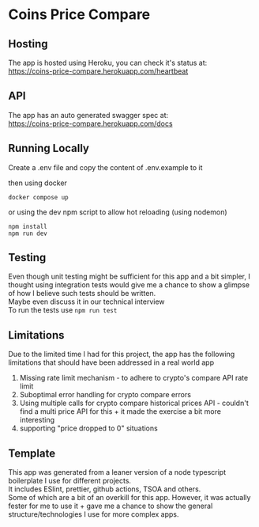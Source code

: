 # Coins Price Compare

## Hosting
The app is hosted using Heroku, you can check it's status at:<br/>
https://coins-price-compare.herokuapp.com/heartbeat 

## API
The app has an auto generated swagger spec at:<br/>
https://coins-price-compare.herokuapp.com/docs

## Running Locally
Create a .env file and copy the content of .env.example to it<br/>

then using docker
```
docker compose up
```
or using the dev npm script to allow hot reloading (using nodemon)
```
npm install
npm run dev
```

## Testing
Even though unit testing might be sufficient for this app and a bit simpler, I thought using integration tests would give me a chance to show a glimpse of how I believe such tests should be written.<br/>
Maybe even discuss it in our technical interview<br>
To run the tests use `npm run test`

## Limitations
Due to the limited time I had for this project, the app has the following limitations that should have been addressed in a real world app
1. Missing rate limit mechanism - to adhere to crypto's compare API rate limit 
2. Suboptimal error handling for crypto compare errors   
3. Using multiple calls for crypto compare historical prices API - couldn't find a multi price API for this + it made the exercise a bit more interesting      
4. supporting "price dropped to 0" situations
 
## Template
This app was generated from a leaner version of a node typescript boilerplate I use for different projects.<br/>
It includes ESlint, prettier, github actions, TSOA and others.<br/>
Some of which are a bit of an overkill for this app. However, it was actually fester for me to use it + gave me a chance to show the general structure/technologies I use for more complex apps.   

